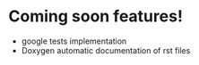 # Coming soon features!

- google tests implementation
- Doxygen automatic documentation of rst files